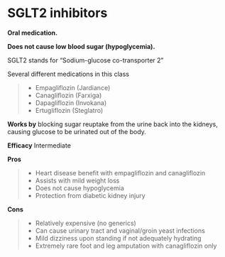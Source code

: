 # SGLT2 inhibitors

**Oral medication.**

**Does not cause low blood sugar (hypoglycemia).**

SGLT2 stands for “Sodium-glucose co-transporter 2”

Several different medications in this class

> - Empagliflozin (Jardiance)
> - Canagliflozin (Farxiga)
> - Dapagliflozin (Invokana)
> - Ertugliflozin (Steglatro)

**Works by** blocking sugar reuptake from the urine
back into the kidneys, causing glucose to be urinated out of the body.

**Efficacy** Intermediate

**Pros**

> - Heart disease benefit with empagliflozin and canagliflozin
> - Assists with mild weight loss
> - Does not cause hypoglycemia
> - Protection from diabetic kidney injury

**Cons**

> - Relatively expensive (no generics)
> - Can cause urinary tract and vaginal/groin yeast infections
> - Mild dizziness upon standing if not adequately hydrating
> - Extremely rare foot and leg amputation with canagliflozin only
